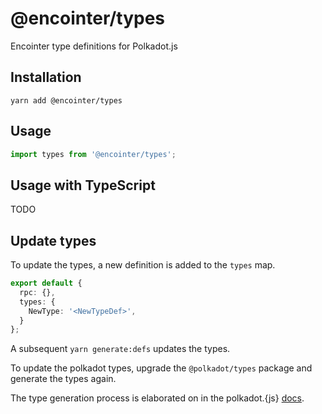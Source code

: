 # @encointer/types

Encointer type definitions for Polkadot.js

## Installation

```
yarn add @encointer/types
```

## Usage

```js
import types from '@encointer/types';
```

## Usage with TypeScript

TODO

## Update types

To update the types, a new definition is added to the `types` map.

```typescript
export default {
  rpc: {},
  types: {
    NewType: '<NewTypeDef>',
  }
};
```

A subsequent `yarn generate:defs` updates the types.

To update the polkadot types, upgrade the `@polkadot/types` package and generate the types again.

The type generation process is elaborated on in the polkadot.{js} [docs](https://polkadot.js.org/docs/api/examples/promise/typegen#types-setup).